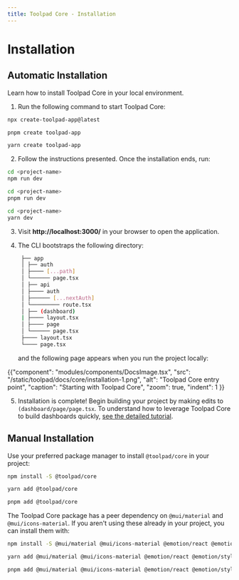 ```yaml
---
title: Toolpad Core - Installation
---
```


# Installation

## Automatic Installation

<p class="description">Learn how to install Toolpad Core in your local environment.</p>

1. Run the following command to start Toolpad Core:

<codeblock storageKey="package-manager">

```bash npm
npx create-toolpad-app@latest
```

```bash pnpm
pnpm create toolpad-app
```

```bash yarn
yarn create toolpad-app
```

</codeblock>

2. Follow the instructions presented. Once the installation ends, run:

<codeblock storageKey="package-manager">

```bash npm
cd <project-name>
npm run dev
```

```bash pnpm
cd <project-name>
pnpm run dev
```

```bash yarn
cd <project-name>
yarn dev
```

</codeblock>

3. Visit **http://localhost:3000/** in your browser to open the application.

4. The CLI bootstraps the following directory:

   ```bash
    ├── app
    │ ├── auth
    │ ├──── [...path]
    │ └────── page.tsx
    │ ├── api
    │ ├──── auth
    │ ├────── [...nextAuth]
    │ └───────── route.tsx
    │ ├── (dashboard)
    | ├──── layout.tsx
    │ ├──── page
    │ └────── page.tsx
    ├──── layout.tsx
    └──── page.tsx

   ```

   and the following page appears when you run the project locally:

{{"component": "modules/components/DocsImage.tsx", "src": "/static/toolpad/docs/core/installation-1.png", "alt": "Toolpad Core entry point", "caption": "Starting with Toolpad Core", "zoom": true, "indent": 1 }}

5. Installation is complete! Begin building your project by making edits to `(dashboard/page/page.tsx`. To understand how to leverage Toolpad Core to build dashboards quickly, [see the detailed tutorial](/toolpad/core/introduction/tutorial/).

## Manual Installation

Use your preferred package manager to install `@toolpad/core` in your project:

<codeblock storageKey="package-manager">

```bash npm
npm install -S @toolpad/core
```

```bash yarn
yarn add @toolpad/core
```

```bash pnpm
pnpm add @toolpad/core
```

</codeblock>

The Toolpad Core package has a peer dependency on `@mui/material` and `@mui/icons-material`. If you aren't using these already in your project, you can install them with:

<codeblock storageKey="package-manager">

```bash npm
npm install -S @mui/material @mui/icons-material @emotion/react @emotion/styled
```

```bash yarn
yarn add @mui/material @mui/icons-material @emotion/react @emotion/styled
```

```bash pnpm
pnpm add @mui/material @mui/icons-material @emotion/react @emotion/styled
```

</codeblock>
